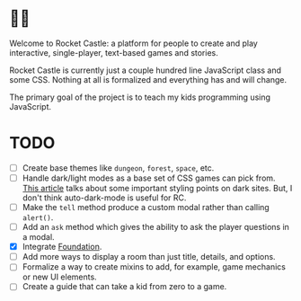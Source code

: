 # 🚀🏰

Welcome to Rocket Castle: a platform for people to create and play interactive, single-player, text-based games and stories.

Rocket Castle is currently just a couple hundred line JavaScript class and some CSS. Nothing at all is formalized and everything has and will change.

The primary goal of the project is to teach my kids programming using JavaScript.

# TODO

- [ ] Create base themes like `dungeon`, `forest`, `space`, etc.
- [ ] Handle dark/light modes as a base set of CSS games can pick from. [This article](https://css-tricks.com/dark-modes-with-css/) talks about some important styling points on dark sites.  But, I don't think auto-dark-mode is useful for RC.
- [ ] Make the `tell` method produce a custom modal rather than calling `alert()`.
- [ ] Add an `ask` method which gives the ability to ask the player questions in a modal.
- [x] Integrate [Foundation](https://get.foundation/).
- [ ] Add more ways to display a room than just title, details, and options.
- [ ] Formalize a way to create mixins to add, for example, game mechanics or new UI elements.
- [ ] Create a guide that can take a kid from zero to a game.
